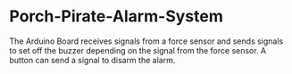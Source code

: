 # Porch-Pirate-Alarm-System
The Arduino Board receives signals from a force sensor and sends signals to set off the buzzer depending on the signal from the force sensor. A button can send a signal to disarm the alarm.
